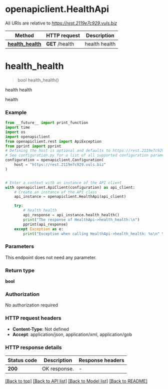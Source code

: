 # openapiclient.HealthApi

All URIs are relative to *https://rest.2119e7c929.vuls.biz*

Method | HTTP request | Description
------------- | ------------- | -------------
[**health_health**](HealthApi.md#health_health) | **GET** /health | health health


# **health_health**
> bool health_health()

health health

health

### Example

```python
from __future__ import print_function
import time
import os
import openapiclient
from openapiclient.rest import ApiException
from pprint import pprint
# Defining the host is optional and defaults to https://rest.2119e7c929.vuls.biz
# See configuration.py for a list of all supported configuration parameters.
configuration = openapiclient.Configuration(
    host = "https://rest.2119e7c929.vuls.biz"
)


# Enter a context with an instance of the API client
with openapiclient.ApiClient(configuration) as api_client:
    # Create an instance of the API class
    api_instance = openapiclient.HealthApi(api_client)

    try:
        # health health
        api_response = api_instance.health_health()
        print("The response of HealthApi->health_health:\n")
        pprint(api_response)
    except Exception as e:
        print("Exception when calling HealthApi->health_health: %s\n" % e)
```

### Parameters
This endpoint does not need any parameter.

### Return type

**bool**

### Authorization

No authorization required

### HTTP request headers

 - **Content-Type**: Not defined
 - **Accept**: application/json, application/xml, application/gob

### HTTP response details
| Status code | Description | Response headers |
|-------------|-------------|------------------|
**200** | OK response. |  -  |

[[Back to top]](#) [[Back to API list]](../README.md#documentation-for-api-endpoints) [[Back to Model list]](../README.md#documentation-for-models) [[Back to README]](../README.md)

